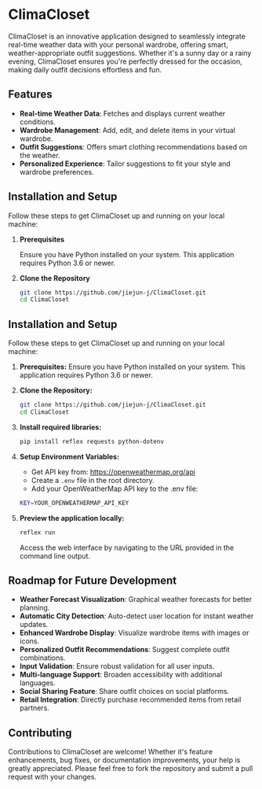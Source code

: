 # ClimaCloset

ClimaCloset is an innovative application designed to seamlessly integrate real-time weather data with your personal wardrobe, offering smart, weather-appropriate outfit suggestions. Whether it's a sunny day or a rainy evening, ClimaCloset ensures you're perfectly dressed for the occasion, making daily outfit decisions effortless and fun.

## Features

- **Real-time Weather Data**: Fetches and displays current weather conditions.
- **Wardrobe Management**: Add, edit, and delete items in your virtual wardrobe.
- **Outfit Suggestions**: Offers smart clothing recommendations based on the weather.
- **Personalized Experience**: Tailor suggestions to fit your style and wardrobe preferences.

## Installation and Setup

Follow these steps to get ClimaCloset up and running on your local machine:

1. **Prerequisites**
   
   Ensure you have Python installed on your system. This application requires Python 3.6 or newer.

2. **Clone the Repository**
   
   ```bash
   git clone https://github.com/jiejun-j/ClimaCloset.git
   cd ClimaCloset

## Installation and Setup
Follow these steps to get ClimaCloset up and running on your local machine:

1. **Prerequisites:**
Ensure you have Python installed on your system. This application requires Python 3.6 or newer.

2. **Clone the Repository:**
    ```bash
    git clone https://github.com/jiejun-j/ClimaCloset.git
    cd ClimaCloset
    ```

3. **Install required libraries:**
    ```bash
    pip install reflex requests python-dotenv
    ```
    
4. **Setup Environment Variables:**
    - Get API key from: https://openweathermap.org/api
    - Create a `.env` file in the root directory.
    - Add your OpenWeatherMap API key to the .env file:
    ```bash
    KEY=YOUR_OPENWEATHERMAP_API_KEY
    ```
    
5. **Preview the application locally:**
    ```bash
    reflex run
    ```
    Access the web interface by navigating to the URL provided in the command line output.
   
## Roadmap for Future Development

- **Weather Forecast Visualization**: Graphical weather forecasts for better planning.
- **Automatic City Detection**: Auto-detect user location for instant weather updates.
- **Enhanced Wardrobe Display**: Visualize wardrobe items with images or icons.
- **Personalized Outfit Recommendations**: Suggest complete outfit combinations.
- **Input Validation**: Ensure robust validation for all user inputs.
- **Multi-language Support**: Broaden accessibility with additional languages.
- **Social Sharing Feature**: Share outfit choices on social platforms.
- **Retail Integration**: Directly purchase recommended items from retail partners.

## Contributing

Contributions to ClimaCloset are welcome! Whether it's feature enhancements, bug fixes, or documentation improvements, your help is greatly appreciated. Please feel free to fork the repository and submit a pull request with your changes.

